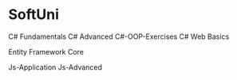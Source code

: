 # SoftUni

C# Fundamentals
C# Advanced
C#-OOP-Exercises
C# Web Basics

Entity Framework Core

Js-Application
Js-Advanced
